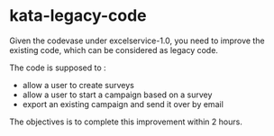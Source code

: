# kata-legacy-code

Given the codevase under excelservice-1.0, you need to improve the existing code, which can be considered as legacy code.


The code is supposed to :

- allow a user to create surveys
- allow a user to start a campaign based on a survey
- export an existing campaign and send it over by email

The objectives is to complete this improvement within 2 hours. 

